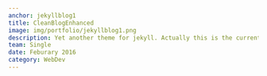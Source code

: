 ```yaml
---
anchor: jekyllblog1
title: CleanBlogEnhanced
image: img/portfolio/jekyllblog1.png
description: Yet another theme for jekyll. Actually this is the current website itself. You can find the source code <a href="https://github.com/Vipin-Sharma/Vipin-Sharma.github.io">here</a>. This theme contains some major enhancements which are usually not present in other themes. You have blog post categories, blog is not the default landing page but a sub directory, google analytics, disque comments, read time estimation, jekyll collection for portfolio items, search, travis integration. I was earlier using Freelancer theme before I added blog to my website.
team: Single
date: Feburary 2016
category: WebDev
---
```

